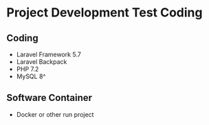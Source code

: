 # Project Development Test Coding 

## Coding
- Laravel Framework 5.7
- Laravel Backpack
- PHP 7.2
- MySQL 8^

## Software Container
- Docker or other run project


